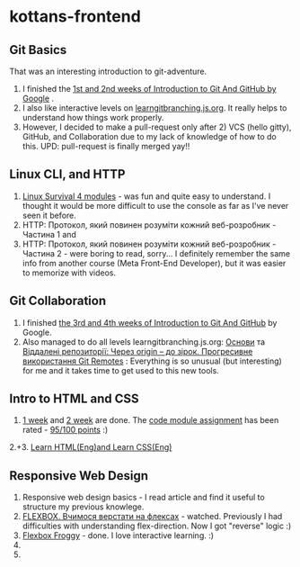 # kottans-frontend

## Git Basics 
That was an interesting introduction to git-adventure. 
1. I finished the [1st and 2nd weeks of Introduction to Git And GitHub by Google](https://github.com/DianaHrysh/kottans-frontend/blob/main/Git%20Basics/Screen%20Shot%202022-09-07%20at%2010.30.57%20AM.png) .
2. I also like interactive levels on [learngitbranching.js.org](https://github.com/DianaHrysh/kottans-frontend/blob/main/Git%20Basics/Screen%20Shot%202022-09-07%20at%2012.34.25%20AM.png). It really helps to understand how things work properly. 
3. However, I decided to make a pull-request only after 2) VCS (hello gitty), GitHub, and Collaboration due to my lack of knowledge of how to do this. 
UPD: pull-request is finally merged yay!!

## Linux CLI, and HTTP
 1. [Linux Survival 4 modules](https://github.com/DianaHrysh/kottans-frontend/blob/main/task_linux_cli/IMG_8511.PNG) - was fun and quite easy to understand. I thought it would be more difficult to use the console as far as I've never seen it before. 
 2. HTTP: Протокол, який повинен розуміти кожний веб-розробник - Частина 1 and
 3. HTTP: Протокол, який повинен розуміти кожний веб-розробник - Частина 2 - were boring to read, sorry... I definitely remember the same info from another course (Meta Front-End Developer), but it was easier to memorize with videos.

## Git Collaboration
 1. I finished [the 3rd and 4th weeks of Introduction to Git And GitHub](https://github.com/DianaHrysh/kottans-frontend/commit/82334c2515395e547142f750d22200e1830a8c3c) by Google.
 2. Also managed to do all levels learngitbranching.js.org: [Основи](https://github.com/DianaHrysh/kottans-frontend/commit/6e3521e2f2f86569b95b2a7cedfaf59f1da1ec01) та [Віддалені репозиторії: Через origin – до зірок. Прогресивне використання Git Remotes](https://github.com/DianaHrysh/kottans-frontend/blob/main/task_git_collaboration/Screen%20Shot%202022-09-07%20at%2011.50.15%20AM.png) :
Everything is so unusual (but interesting) for me and it takes time to get used to this new tools.

## Intro to HTML and CSS
 1. [1 week](https://github.com/DianaHrysh/kottans-frontend/blob/main/task_html_css_intro/Screen%20Shot%202022-09-13%20at%2012.15.15%20AM.png) and [2 week](https://github.com/DianaHrysh/kottans-frontend/blob/main/task_html_css_intro/Screen%20Shot%202022-09-13%20at%205.34.48%20PM.png) are done. The [code module assignment](https://dianahrysh.github.io/module2-solution/) has been rated - [95/100 points](https://github.com/DianaHrysh/kottans-frontend/blob/main/task_html_css_intro/Screen%20Shot%202022-09-13%20at%205.37.54%20PM.png) :)

2.+3. [Learn HTML(Eng)and Learn CSS(Eng) ](https://github.com/DianaHrysh/kottans-frontend/blob/main/task_html_css_intro/Screen%20Shot%202022-09-07%20at%2010.49.17%20AM.png)

## Responsive Web Design
1. Responsive web design basics -  I read article and find it useful to structure my previous knowlege. 
2. [FLEXBOX. Вчимося верстати на флексах](https://github.com/DianaHrysh/kottans-frontend/blob/main/task_responsive_web_design/IMG_8810.PNG) - watched. Previously I had difficulties with understanding flex-direction. Now I got "reverse" logic :)
3. [Flexbox Froggy](https://github.com/DianaHrysh/kottans-frontend/commit/2712ce8aedff0d5f2489bef3653b99ad1c8bb47f) - done. I love interactive learning. :)
4.
5.
